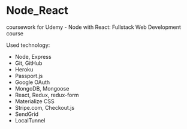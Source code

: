 # Node_React
coursework for Udemy - Node with React: Fullstack Web Development course

Used technology:
- Node, Express
- Git, GitHub
- Heroku
- Passport.js
- Google OAuth
- MongoDB, Mongoose
- React, Redux, redux-form
- Materialize CSS
- Stripe.com, Checkout.js
- SendGrid
- LocalTunnel
